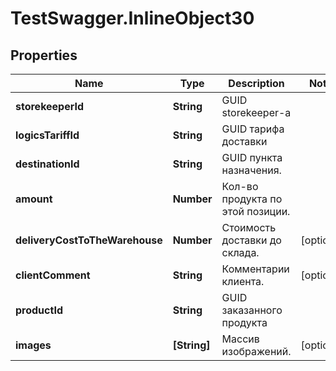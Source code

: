 # TestSwagger.InlineObject30

## Properties

Name | Type | Description | Notes
------------ | ------------- | ------------- | -------------
**storekeeperId** | **String** | GUID storekeeper-a | 
**logicsTariffId** | **String** | GUID тарифа доставки | 
**destinationId** | **String** | GUID пункта назначения. | 
**amount** | **Number** | Кол-во продукта по этой позиции. | 
**deliveryCostToTheWarehouse** | **Number** | Стоимость доставки до склада. | [optional] 
**clientComment** | **String** | Комментарии клиента. | [optional] 
**productId** | **String** | GUID заказанного продукта | 
**images** | **[String]** | Массив изображений. | [optional] 


